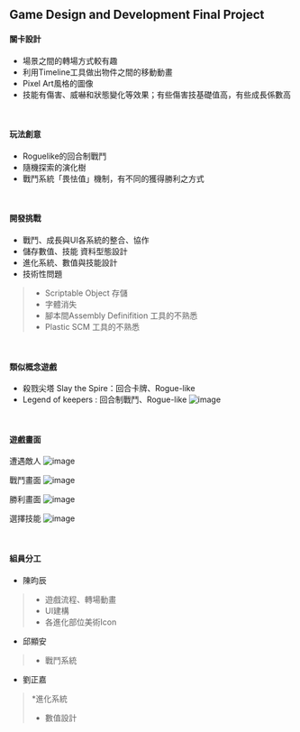 ## Game Design and Development Final Project

#### 關卡設計

* 場景之間的轉場方式較有趣
* 利用Timeline工具做出物件之間的移動動畫
* Pixel Art風格的圖像
* 技能有傷害、威嚇和狀態變化等效果；有些傷害技基礎值高，有些成長係數高

<br>

#### 玩法創意

* Roguelike的回合制戰鬥
* 隨機探索的演化樹
* 戰鬥系統「畏怯值」機制，有不同的獲得勝利之方式

<br>

#### 開發挑戰

* 戰鬥、成長與UI各系統的整合、協作
* 儲存數值、技能  資料型態設計
* 進化系統、數值與技能設計
* 技術性問題
>* Scriptable Object 存儲
>* 字體消失
>* 腳本間Assembly Definifition 工具的不熟悉
>* Plastic SCM 工具的不熟悉

<br>

#### 類似概念遊戲

* 殺戮尖塔 Slay the Spire：回合卡牌、Rogue-like
* Legend of keepers : 回合制戰鬥、Rogue-like
![image](https://user-images.githubusercontent.com/29274119/204975537-f0d7d978-55f2-4fc6-8b96-f6b8c4826cba.png)

<br>


#### 遊戲畫面

遭遇敵人
![image](https://user-images.githubusercontent.com/29274119/204976803-baf42627-efda-453b-a2dc-54231f3fd5cd.png)

戰鬥畫面
![image](https://user-images.githubusercontent.com/29274119/204976984-64dc8207-7778-439f-a3f6-8fa4d95a49e1.png)

勝利畫面
![image](https://user-images.githubusercontent.com/29274119/204977140-b871743d-a6bc-4065-b0bb-0194948b4d8a.png)

選擇技能
![image](https://user-images.githubusercontent.com/29274119/204977227-fb465c94-320b-41b0-9215-b8d153a0151c.png)

<br>

#### 組員分工

* 陳昀辰
>* 遊戲流程、轉場動畫
>* UI建構
>* 各進化部位美術Icon
* 邱顯安
>* 戰鬥系統
* 劉正嘉
>*進化系統
>* 數值設計
















